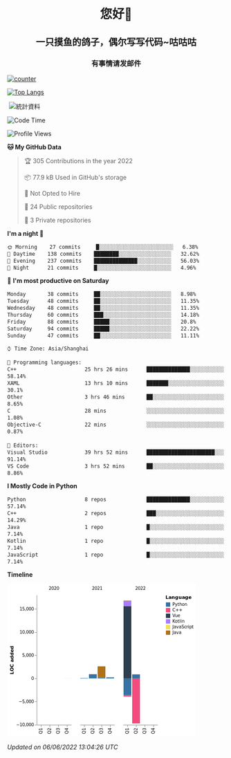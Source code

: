 

<!--
**kitUIN/kitUIN** is a ✨ _special_ ✨ repository because its `README.md` (this file) appears on your GitHub profile.

Here are some ideas to get you started:

- 🔭 I’m currently working on ...
- 🌱 I’m currently learning ...
- 👯 I’m looking to collaborate on ...
- 🤔 I’m looking for help with ...
- 💬 Ask me about ...
- 📫 How to reach me: ...
- 😄 Pronouns: ...
- ⚡ Fun fact: ...
-->
<h1 align="center">您好👋</h1>
<h2 align="center">一只摸鱼的鸽子，偶尔写写代码~咕咕咕</h2>
<h3 align="center">有事情请发邮件</h3>

[![counter](https://count.getloli.com/get/@KitUIN?theme=rule34)](https://count.getloli.com/)

[![Top Langs](https://github-readme-stats.vercel.app/api/top-langs/?username=kitUIN&show_icons=true&theme=gruvbox&locale=cn&layout=compact)](https://github.com/anuraghazra/github-readme-stats)

<p>&nbsp;<img align="center" src="https://github-readme-stats.vercel.app/api?username=kitUIN&show_icons=true&theme=gruvbox&locale=cn" alt="統計資料" /></p>


<!--START_SECTION:waka-->
![Code Time](http://img.shields.io/badge/Code%20Time-578%20hrs%2041%20mins-blue)

![Profile Views](http://img.shields.io/badge/Profile%20Views-0-blue)

**🐱 My GitHub Data** 

> 🏆 305 Contributions in the year 2022
 > 
> 📦 77.9 kB Used in GitHub's storage 
 > 
> 🚫 Not Opted to Hire
 > 
> 📜 24 Public repositories 
 > 
> 🔑 3 Private repositories  
 > 
**I'm a night 🦉** 

```text
🌞 Morning    27 commits     █░░░░░░░░░░░░░░░░░░░░░░░░   6.38% 
🌆 Daytime    138 commits    ████████░░░░░░░░░░░░░░░░░   32.62% 
🌃 Evening    237 commits    ██████████████░░░░░░░░░░░   56.03% 
🌙 Night      21 commits     █░░░░░░░░░░░░░░░░░░░░░░░░   4.96%

```
📅 **I'm most productive on Saturday** 

```text
Monday       38 commits     ██░░░░░░░░░░░░░░░░░░░░░░░   8.98% 
Tuesday      48 commits     ██░░░░░░░░░░░░░░░░░░░░░░░   11.35% 
Wednesday    48 commits     ██░░░░░░░░░░░░░░░░░░░░░░░   11.35% 
Thursday     60 commits     ███░░░░░░░░░░░░░░░░░░░░░░   14.18% 
Friday       88 commits     █████░░░░░░░░░░░░░░░░░░░░   20.8% 
Saturday     94 commits     █████░░░░░░░░░░░░░░░░░░░░   22.22% 
Sunday       47 commits     ██░░░░░░░░░░░░░░░░░░░░░░░   11.11%

```


```text
⌚︎ Time Zone: Asia/Shanghai

💬 Programming languages: 
C++                      25 hrs 26 mins      ██████████████░░░░░░░░░░░   58.14% 
XAML                     13 hrs 10 mins      ███████░░░░░░░░░░░░░░░░░░   30.1% 
Other                    3 hrs 46 mins       ██░░░░░░░░░░░░░░░░░░░░░░░   8.65% 
C                        28 mins             ░░░░░░░░░░░░░░░░░░░░░░░░░   1.08% 
Objective-C              22 mins             ░░░░░░░░░░░░░░░░░░░░░░░░░   0.87%

📝 Editors: 
Visual Studio            39 hrs 52 mins      ██████████████████████░░░   91.14% 
VS Code                  3 hrs 52 mins       ██░░░░░░░░░░░░░░░░░░░░░░░   8.86%

```

**I Mostly Code in Python** 

```text
Python                   8 repos             ██████████████░░░░░░░░░░░   57.14% 
C++                      2 repos             ███░░░░░░░░░░░░░░░░░░░░░░   14.29% 
Java                     1 repo              █░░░░░░░░░░░░░░░░░░░░░░░░   7.14% 
Kotlin                   1 repo              █░░░░░░░░░░░░░░░░░░░░░░░░   7.14% 
JavaScript               1 repo              █░░░░░░░░░░░░░░░░░░░░░░░░   7.14%

```


**Timeline**

![Chart not found](https://raw.githubusercontent.com/kitUIN/kitUIN/main/charts/bar_graph.png) 


 *Updated on 06/06/2022 13:04:26 UTC*
<!--END_SECTION:waka-->
